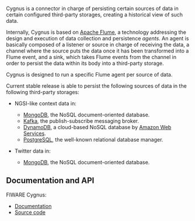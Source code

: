 Cygnus is a connector in charge of persisting certain sources of data in certain configured third-party storages, creating a historical view of such data.

Internally, Cygnus is based on [Apache Flume](http://flume.apache.org/), a technology addressing the design and execution of data collection and persistence *agents*. An agent is basically composed of a listener or source in charge of receiving the data, a channel where the source puts the data once it has been transformed into a Flume event, and a sink, which takes Flume events from the channel in order to persist the data within its body into a third-party storage.

Cygnus is designed to run a specific Flume agent per source of data.

Current stable release is able to persist the following sources of data in the following third-party storages:

* NGSI-like context data in:

  * [MongoDB](https://www.mongodb.org/), the NoSQL document-oriented database.
  * [Kafka](http://kafka.apache.org/), the publish-subscribe messaging broker.
  * [DynamoDB](https://aws.amazon.com/dynamodb/), a cloud-based NoSQL database by [Amazon Web Services](https://aws.amazon.com/).
  * [PostgreSQL](http://www.postgresql.org/), the well-known relational database manager.

* Twitter data in:

  * [MongoDB](https://www.mongodb.org/), the NoSQL document-oriented database.

## Documentation and API

FIWARE Cygnus:

* [Documentation](https://github.com/telefonicaid/fiware-cygnus/blob/master/README.md)
* [Source code](https://github.com/telefonicaid/fiware-cygnus)
